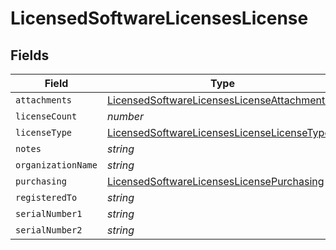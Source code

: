 # LicensedSoftwareLicensesLicense


## Fields

| Field                                                                                                             | Type                                                                                                              | Required                                                                                                          | Description                                                                                                       | Example                                                                                                           |
| ----------------------------------------------------------------------------------------------------------------- | ----------------------------------------------------------------------------------------------------------------- | ----------------------------------------------------------------------------------------------------------------- | ----------------------------------------------------------------------------------------------------------------- | ----------------------------------------------------------------------------------------------------------------- |
| `attachments`                                                                                                     | [LicensedSoftwareLicensesLicenseAttachments](../../models/shared/licensedsoftwarelicenseslicenseattachments.md)[] | :heavy_minus_sign:                                                                                                | N/A                                                                                                               |                                                                                                                   |
| `licenseCount`                                                                                                    | *number*                                                                                                          | :heavy_minus_sign:                                                                                                | N/A                                                                                                               | 500                                                                                                               |
| `licenseType`                                                                                                     | [LicensedSoftwareLicensesLicenseLicenseType](../../models/shared/licensedsoftwarelicenseslicenselicensetype.md)   | :heavy_minus_sign:                                                                                                | N/A                                                                                                               |                                                                                                                   |
| `notes`                                                                                                           | *string*                                                                                                          | :heavy_minus_sign:                                                                                                | N/A                                                                                                               |                                                                                                                   |
| `organizationName`                                                                                                | *string*                                                                                                          | :heavy_minus_sign:                                                                                                | N/A                                                                                                               |                                                                                                                   |
| `purchasing`                                                                                                      | [LicensedSoftwareLicensesLicensePurchasing](../../models/shared/licensedsoftwarelicenseslicensepurchasing.md)     | :heavy_minus_sign:                                                                                                | N/A                                                                                                               |                                                                                                                   |
| `registeredTo`                                                                                                    | *string*                                                                                                          | :heavy_minus_sign:                                                                                                | N/A                                                                                                               |                                                                                                                   |
| `serialNumber1`                                                                                                   | *string*                                                                                                          | :heavy_minus_sign:                                                                                                | N/A                                                                                                               |                                                                                                                   |
| `serialNumber2`                                                                                                   | *string*                                                                                                          | :heavy_minus_sign:                                                                                                | N/A                                                                                                               |                                                                                                                   |